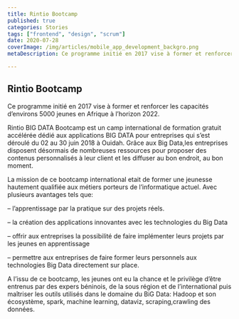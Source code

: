 ```yaml
---
title: Rintio Bootcamp
published: true
categories: Stories
tags: ["frontend", "design", "scrum"]
date: 2020-07-28
coverImage: /img/articles/mobile_app_development_backgro.png
metaDescription: Ce programme initié en 2017 vise à former et renforcer les capacités d’environs 5000 jeunes en Afrique à l’horizon 2022.

---
```


## Rintio Bootcamp

Ce programme initié en 2017 vise à former et renforcer les capacités d’environs 5000 jeunes en Afrique à l’horizon 2022.

Rintio BIG DATA Bootcamp est un camp international de formation gratuit accélérée dédié aux applications BIG DATA pour entreprises qui s’est déroulé du 02 au 30 juin 2018 à Ouidah. Grâce aux Big Data,les entreprises disposent désormais de nombreuses ressources pour proposer des contenus personnalisés à leur client et les diffuser au bon endroit, au bon moment.

La mission de ce bootcamp international etait de former une jeunesse hautement qualifiée aux métiers porteurs de l’informatique actuel. Avec plusieurs avantages tels que:

– l’apprentissage par la pratique sur des projets réels.

– la création des applications innovantes avec les technologies du Big Data

– offrir aux entreprises la possibilité de faire implémenter leurs projets par les jeunes en apprentissage

– permettre aux entreprises de faire former leurs personnels aux technologies Big Data directement sur place.

A l’issu de ce bootcamp, les jeunes ont eu la chance et le privilège d’être entrenus par des expers béninois, de la sous région et de l’international puis maîtriser les outils utilisés dans le domaine du BiG Data: Hadoop et son écosystème, spark, machine learning, dataviz, scraping,crawling des données.
